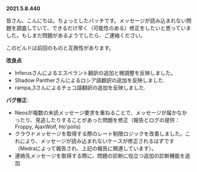 **2021.5.8.440**

皆さん、こんにちは。ちょっとしたパッチです。メッセージが読み込まれない問題を調査していて、できるだけ早く（可能性のある）修正をしたいと思っていました。もしまだ問題があるようでしたら、ご連絡ください。

このビルドは前回のものと互換性があります。

**改良点**
- Inferusさんによるエスペラント翻訳の追加と微調整を反映しました。
- Shadow Pantherさんによるロシア語翻訳の追加を反映しました.
- rampa_3さんによるチェコ語翻訳の追加を反映しました.

**バグ修正**:
- Neosが複数の未読メッセージ要求を重ねることで、メッセージが届かなかったり、見逃したりすることがあった問題を修正（報告とログの提供：Froppy, AjaxWolf, Ho'polis)
- クラウドメッセージを取得する際のレート制限ロジックを改善しました。これにより、メッセージが読み込まれないケースが修正されるはずです（Medraによって報告され、上記の報告に関連しています）。
- 連絡先メッセージを取得する際に、問題の診断に役立つ追加の診断機能を追加
